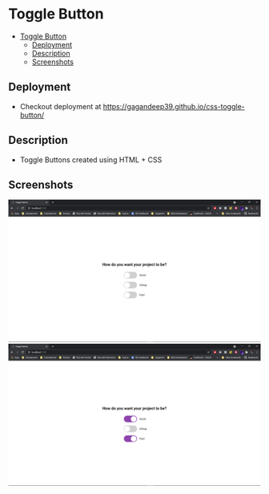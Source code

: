 # Toggle Button

- [Toggle Button](#toggle-button)
  - [Deployment](#deployment)
  - [Description](#description)
  - [Screenshots](#screenshots)

## Deployment

- Checkout deployment at <https://gagandeep39.github.io/css-toggle-button/>

## Description

- Toggle Buttons created using HTML + CSS

## Screenshots

![Screenshot 1](./assets/screenshot_1.png)
![Screenshot 2](./assets/screenshot_2.png)
